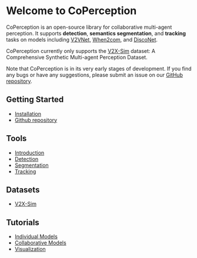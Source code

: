 # Welcome to CoPerception

CoPerception is an open-source library for collaborative multi-agent perception.
It supports **detection**, **semantics segmentation**, and **tracking** tasks on models including [V2VNet](https://arxiv.org/abs/2008.07519), [When2com](https://github.com/GT-RIPL/MultiAgentPerception), and [DiscoNet](https://github.com/ai4ce/DiscoNet).  

CoPerception currently only supports the [V2X-Sim](https://ai4ce.github.io/V2X-Sim/index.html) dataset: A Comprehensive Synthetic Multi-agent Perception Dataset.  

Note that CoPerception is in its very early stages of development. If you find any bugs or have any suggestions, please submit an issue on our [GitHub repository](https://github.com/coperception/coperception/issues). 

## Getting Started
- [Installation](/getting_started/installation)
- [Github repository](https://github.com/coperception/coperception)

## Tools
- [Introduction](/tools)
- [Detection](tools/det)
- [Segmentation](tools/segmentation)
- [Tracking](tools/track)

## Datasets
- [V2X-Sim](/datasets/v2x_sim)

## Tutorials
- [Individual Models](/tutorials/individual_models)
- [Collaborative Models](/tutorials/collaborative_models)
- [Visualization](/tutorials/visualization)